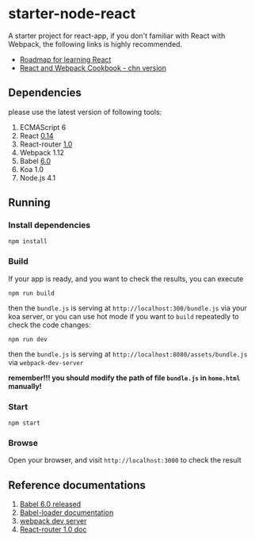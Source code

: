 # starter-node-react
A starter project for react-app, if you don't familiar with React with Webpack,
the following links is highly recommended.

- [Roadmap for learning React](https://github.com/wwsun/awesome-javascript/tree/master/sections/React)
- [React and Webpack Cookbook - chn version](https://fakefish.github.io/react-webpack-cookbook/index.html)

## Dependencies

please use the latest version of following tools:

1. ECMAScript 6
1. React [0.14](http://facebook.github.io/react/blog/2015/10/07/react-v0.14.html)
1. React-router [1.0](https://github.com/rackt/react-router)
1. Webpack 1.12
1. Babel [6.0](https://babeljs.io/blog/2015/10/29/6.0.0/)
1. Koa 1.0
1. Node.js 4.1

## Running

### Install dependencies

    npm install
    
### Build

If your app is ready, and you want to check the results, you can execute

    npm run build

then the `bundle.js` is serving at `http://localhost:300/bundle.js` via your koa server, 
or you can use hot mode if you want to `build` repeatedly to check the code changes:

    npm run dev
    
then the `bundle.js` is serving at `http://localhost:8080/assets/bundle.js` via `webpack-dev-server`

**remember!!! you should modify the path of file `bundle.js` in `home.html` manually!**

### Start

    npm start
    
### Browse

Open your browser, and visit `http://localhost:3000` to check the result

## Reference documentations

1. [Babel 6.0 released](https://babeljs.io/blog/2015/10/29/6.0.0/)
1. [Babel-loader documentation](https://github.com/babel/babel-loader)
1. [webpack dev server](http://webpack.github.io/docs/webpack-dev-server.html)
1. [React-router 1.0 doc](https://github.com/rackt/react-router)